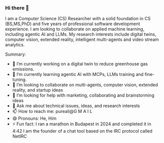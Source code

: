 ### Hi there 👋
I am a Computer Science (CS) Researcher with a solid foundation in CS (BS,MS,PhD) and five years of professional software development experience. I am looking to collaborate on applied machine learning, including agentic AI and LLMs. My research interests include digital twins, computer vision, extended reality, intelligent multi-agents and video stream analytics.

Summary:

- 🔭 I’m currently working on a digital twin to reduce greenhouse gas emissions.
- 🌱 I’m currently learning agentic AI with MCPs, LLMs training and fine-tuning.
- 👯 I’m looking to collaborate on multi-agents, computer vision, extended reality, and startup ideas
- 🤔 I’m looking for help with marketing, collaborating and brainstorming ideas
- 💬 Ask me about technical issues, ideas, and research interests 
- 📫 How to reach me: pureali@G M A I L
- 😄 Pronouns: He, Him
- ⚡ Fun fact: I ran a marathon in Budapest in 2024 and completed it in 4:42
     I am the founder of a chat tool based on the IRC protocol called NetIRC
     
  
    


